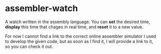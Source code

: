 # assembler-watch

A watch written in the assembly language. You can **set** the desired time, **display** this time that chages in real time, and **reset** it to a new value.

For now I cannot find a link to the correct online assembler simulator I used to develop the given code, but as soon as I find it, I will provide a link to it, so you can check it out.
